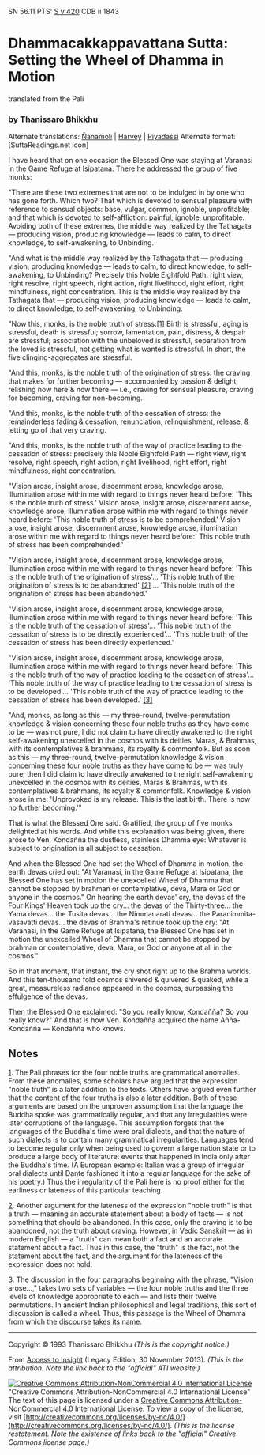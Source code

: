 SN 56.11 PTS: [S v 420](http://www.accesstoinsight.org/tipitaka/sltp/SN_V_utf8.html#pts.420) CDB ii 1843
# Dhammacakkappavattana Sutta: Setting the Wheel of Dhamma in Motion
translated from the Pali
### by Thanissaro Bhikkhu
Alternate translations: [Ñanamoli](sn56.011.nymo.md) | 
[Harvey](sn56.011.harv.md) | [Piyadassi](sn56.011.piya.md)
Alternate format: [SuttaReadings.net icon]

<!-- BEGIN COPYRIGHTED TEXT CHUNK -->
I have heard that on one occasion the Blessed One was staying at Varanasi in the Game Refuge at Isipatana. There he addressed the group of five monks:

"There are these two extremes that are not to be indulged in by one who has gone forth. Which two? That which is devoted to sensual pleasure with reference to sensual objects: base, vulgar, common, ignoble, unprofitable; and that which is devoted to self-affliction: painful, ignoble, unprofitable. Avoiding both of these extremes, the middle way realized by the Tathagata — producing vision, producing knowledge — leads to calm, to direct knowledge, to self-awakening, to Unbinding.

"And what is the middle way realized by the Tathagata that — producing vision, producing knowledge — leads to calm, to direct knowledge, to self-awakening, to Unbinding? Precisely this Noble Eightfold Path: right view, right resolve, right speech, right action, right livelihood, right effort, right mindfulness, right concentration. This is the middle way realized by the Tathagata that — producing vision, producing knowledge — leads to calm, to direct knowledge, to self-awakening, to Unbinding.

"Now this, monks, is the noble truth of stress:<a class='noteTag' href='#fn-1' id='fnt-1'>[1]</a> Birth is stressful, aging is stressful, death is stressful; sorrow, lamentation, pain, distress, & despair are stressful; association with the unbeloved is stressful, separation from the loved is stressful, not getting what is wanted is stressful. In short, the five clinging-aggregates are stressful.

"And this, monks, is the noble truth of the origination of stress: the craving that makes for further becoming — accompanied by passion & delight, relishing now here & now there — i.e., craving for sensual pleasure, craving for becoming, craving for non-becoming.

"And this, monks, is the noble truth of the cessation of stress: the remainderless fading & cessation, renunciation, relinquishment, release, & letting go of that very craving.

"And this, monks, is the noble truth of the way of practice leading to the cessation of stress: precisely this Noble Eightfold Path — right view, right resolve, right speech, right action, right livelihood, right effort, right mindfulness, right concentration.

"Vision arose, insight arose, discernment arose, knowledge arose, illumination arose within me with regard to things never heard before: 'This is the noble truth of stress.' Vision arose, insight arose, discernment arose, knowledge arose, illumination arose within me with regard to things never heard before: 'This noble truth of stress is to be comprehended.' Vision arose, insight arose, discernment arose, knowledge arose, illumination arose within me with regard to things never heard before:' This noble truth of stress has been comprehended.'

"Vision arose, insight arose, discernment arose, knowledge arose, illumination arose within me with regard to things never heard before: 'This is the noble truth of the origination of stress'... 'This noble truth of the origination of stress is to be abandoned' <a class='noteTag' href='#fn-2' id='fnt-2'>[2]</a> ... 'This noble truth of the origination of stress has been abandoned.'

"Vision arose, insight arose, discernment arose, knowledge arose, illumination arose within me with regard to things never heard before: 'This is the noble truth of the cessation of stress'... 'This noble truth of the cessation of stress is to be directly experienced'... 'This noble truth of the cessation of stress has been directly experienced.'

"Vision arose, insight arose, discernment arose, knowledge arose, illumination arose within me with regard to things never heard before: 'This is the noble truth of the way of practice leading to the cessation of stress'... 'This noble truth of the way of practice leading to the cessation of stress is to be developed'... 'This noble truth of the way of practice leading to the cessation of stress has been developed.' <a class='noteTag' href='#fn-3' id='fnt-3'>[3]</a>

"And, monks, as long as this — my three-round, twelve-permutation knowledge & vision concerning these four noble truths as they have come to be — was not pure, I did not claim to have directly awakened to the right self-awakening unexcelled in the cosmos with its deities, Maras, & Brahmas, with its contemplatives & brahmans, its royalty & commonfolk. But as soon as this — my three-round, twelve-permutation knowledge & vision concerning these four noble truths as they have come to be — was truly pure, then I did claim to have directly awakened to the right self-awakening unexcelled in the cosmos with its deities, Maras & Brahmas, with its contemplatives & brahmans, its royalty & commonfolk. Knowledge & vision arose in me: 'Unprovoked is my release. This is the last birth. There is now no further becoming.'"

That is what the Blessed One said. Gratified, the group of five monks delighted at his words. And while this explanation was being given, there arose to Ven. Kondañña the dustless, stainless Dhamma eye: Whatever is subject to origination is all subject to cessation.

And when the Blessed One had set the Wheel of Dhamma in motion, the earth devas cried out: "At Varanasi, in the Game Refuge at Isipatana, the Blessed One has set in motion the unexcelled Wheel of Dhamma that cannot be stopped by brahman or contemplative, deva, Mara or God or anyone in the cosmos." On hearing the earth devas' cry, the devas of the Four Kings' Heaven took up the cry... the devas of the Thirty-three... the Yama devas... the Tusita devas... the Nimmanarati devas... the Paranimmita-vasavatti devas... the devas of Brahma's retinue took up the cry: "At Varanasi, in the Game Refuge at Isipatana, the Blessed One has set in motion the unexcelled Wheel of Dhamma that cannot be stopped by brahman or contemplative, deva, Mara, or God or anyone at all in the cosmos."

So in that moment, that instant, the cry shot right up to the Brahma worlds. And this ten-thousand fold cosmos shivered & quivered & quaked, while a great, measureless radiance appeared in the cosmos, surpassing the effulgence of the devas.

Then the Blessed One exclaimed: "So you really know, Kondañña? So you really know?" And that is how Ven. Kondañña acquired the name Añña-Kondañña — Kondañña who knows.

## Notes

<a href="#fnt-1" id="fn-1">1</a>. The Pali phrases for the four noble truths are grammatical anomalies. From these anomalies, some scholars have argued that the expression "noble truth" is a later addition to the texts. Others have argued even further that the content of the four truths is also a later addition. Both of these arguments are based on the unproven assumption that the language the Buddha spoke was grammatically regular, and that any irregularities were later corruptions of the language. This assumption forgets that the languages of the Buddha's time were oral dialects, and that the nature of such dialects is to contain many grammatical irregularities. Languages tend to become regular only when being used to govern a large nation state or to produce a large body of literature: events that happened in India only after the Buddha's time. (A European example: Italian was a group of irregular oral dialects until Dante fashioned it into a regular language for the sake of his poetry.) Thus the irregularity of the Pali here is no proof either for the earliness or lateness of this particular teaching.

<a href="#fnt-2" id="fn-2">2</a>. Another argument for the lateness of the expression "noble truth" is that a truth — meaning an accurate statement about a body of facts — is not something that should be abandoned. In this case, only the craving is to be abandoned, not the truth about craving. However, in Vedic Sanskrit — as in modern English — a "truth" can mean both a fact and an accurate statement about a fact. Thus in this case, the "truth" is the fact, not the statement about the fact, and the argument for the lateness of the expression does not hold.

<a href="#fnt-3" id="fn-3">3</a>. The discussion in the four paragraphs beginning with the phrase, "Vision arose...," takes two sets of variables — the four noble truths and the three levels of knowledge appropriate to each — and lists their twelve permutations. In ancient Indian philosophical and legal traditions, this sort of discussion is called a wheel. Thus, this passage is the Wheel of Dhamma from which the discourse takes its name.
<!-- #COPYRIGHTED_TEXT_CHUNK (END OF COPYRIGHTED TEXT CHUNK) -->

---

Copyright © 1993 Thanissaro Bhikkhu *(This is the copyright notice.)*

From [Access to Insight](http://accesstoinsight.org/) (Legacy Edition, 30 November 2013). *(This is the attribution. Note the link back to the "official" ATI website.)*

[![Creative Commons Attribution-NonCommercial 4.0 International License][copyright]](http://creativecommons.org/licenses/by-nc/4.0/) "Creative Commons Attribution-NonCommercial 4.0 International License" The text of this page is licensed under a [Creative Commons Attribution-NonCommercial 4.0 International License](http://creativecommons.org/licenses/by-nc/4.0/). To view a copy of the license, visit [http://creativecommons.org/licenses/by-nc/4.0/](http://creativecommons.org/licenses/by-nc/4.0/). *(This is the license restatement. Note the existence of links back to the "official" Creative Commons license page.)*

[copyright]: http://www.accesstoinsight.org/img/cc-by-nc-88x31.png